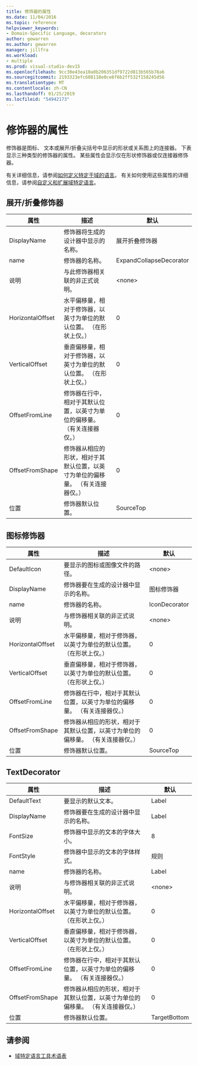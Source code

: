 ```yaml
---
title: 修饰器的属性
ms.date: 11/04/2016
ms.topic: reference
helpviewer_keywords:
- Domain-Specific Language, decorators
author: gewarren
ms.author: gewarren
manager: jillfra
ms.workload:
- multiple
ms.prod: visual-studio-dev15
ms.openlocfilehash: 9cc30e43ea10a0b206351df9722d813b565b78a6
ms.sourcegitcommit: 2193323efc608118e0ce6f6b2ff532f158245d56
ms.translationtype: MT
ms.contentlocale: zh-CN
ms.lasthandoff: 01/25/2019
ms.locfileid: "54942173"
---
```

# <a name="properties-of-decorators"></a>修饰器的属性
修饰器是图标、 文本或展开/折叠尖括号中显示的形状或关系图上的连接器。 下表显示三种类型的修饰器的属性。 某些属性会显示仅在形状修饰器或仅连接器修饰器。

 有关详细信息，请参阅[如何定义特定于域的语言](../modeling/how-to-define-a-domain-specific-language.md)。 有关如何使用这些属性的详细信息，请参阅[自定义和扩展域特定语言](../modeling/customizing-and-extending-a-domain-specific-language.md)。

## <a name="expandcollapse-decorator"></a>展开/折叠修饰器

|属性|描述|默认|
|-|-|-|
|DisplayName|修饰器将生成的设计器中显示的名称。|展开折叠修饰器|
|name|修饰器的名称。|ExpandCollapseDecorator|
|说明|与此修饰器相关联的非正式说明。|\<none>|
|HorizontalOffset|水平偏移量，相对于修饰器，以英寸为单位的默认位置。 （在形状上仅。）|0|
|VerticalOffset|垂直偏移量，相对于修饰器，以英寸为单位的默认位置。 （在形状上仅。）|0|
|OffsetFromLine|修饰器在行中，相对于其默认位置，以英寸为单位的偏移量。 （有关连接器仅。）|0|
|OffsetFromShape|修饰器从相应的形状，相对于其默认位置，以英寸为单位的偏移量。 （有关连接器仅。）|0|
|位置|修饰器默认位置。|SourceTop|

## <a name="icon-decorator"></a>图标修饰器

|属性|描述|默认|
|-|-|-|
|DefaultIcon|要显示的图标或图像文件的路径。|\<none>|
|DisplayName|修饰器要在生成的设计器中显示的名称。|图标修饰器|
|name|修饰器的名称。|IconDecorator|
|说明|与修饰器相关联的非正式说明。|\<none>|
|HorizontalOffset|水平偏移量，相对于修饰器，以英寸为单位的默认位置。 （在形状上仅。）|0|
|VerticalOffset|垂直偏移量，相对于修饰器，以英寸为单位的默认位置。 （在形状上仅。）|0|
|OffsetFromLine|修饰器在行中，相对于其默认位置，以英寸为单位的偏移量。 （有关连接器仅。）|0|
|OffsetFromShape|修饰器从相应的形状，相对于其默认位置，以英寸为单位的偏移量。 （有关连接器仅。）|0|
|位置|修饰器默认位置。|SourceTop|

## <a name="textdecorator"></a>TextDecorator

|属性|描述|默认|
|-|-|-|
|DefaultText|要显示的默认文本。|Label|
|DisplayName|修饰器要在生成的设计器中显示的名称。|Label|
|FontSize|修饰器中显示的文本的字体大小。|8|
|FontStyle|修饰器中显示的文本的字体样式。|规则|
|name|修饰器的名称。|Label|
|说明|与修饰器相关联的非正式说明。|\<none>|
|HorizontalOffset|水平偏移量，相对于修饰器，以英寸为单位的默认位置。 （在形状上仅。）|0|
|VerticalOffset|垂直偏移量，相对于修饰器，以英寸为单位的默认位置。 （在形状上仅。）|0|
|OffsetFromLine|修饰器在行中，相对于其默认位置，以英寸为单位的偏移量。 （有关连接器仅。）|0|
|OffsetFromShape|修饰器从相应的形状，相对于其默认位置，以英寸为单位的偏移量。 （有关连接器仅。）|0|
|位置|修饰器默认位置。|TargetBottom|

## <a name="see-also"></a>请参阅

- [域特定语言工具术语表](https://msdn.microsoft.com/ca5e84cb-a315-465c-be24-76aa3df276aa)